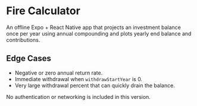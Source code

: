 # Fire Calculator

An offline Expo + React Native app that projects an investment balance once per year using annual compounding and plots yearly end balance and contributions.

## Edge Cases
- Negative or zero annual return rate.
- Immediate withdrawal when `withdrawStartYear` is 0.
- Very large withdrawal percent that can quickly drain the balance.

No authentication or networking is included in this version.
